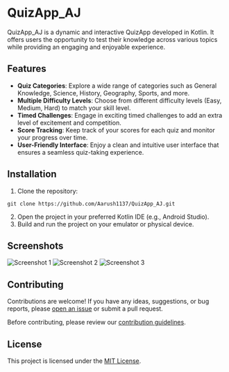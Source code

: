 <h1>QuizApp_AJ</h1>

<p>QuizApp_AJ is a dynamic and interactive QuizApp developed in Kotlin. It offers users the opportunity to test their knowledge across various topics while providing an engaging and enjoyable experience.</p>

<h2>Features</h2>

<ul>
  <li><strong>Quiz Categories</strong>: Explore a wide range of categories such as General Knowledge, Science, History, Geography, Sports, and more.</li>
  <li><strong>Multiple Difficulty Levels</strong>: Choose from different difficulty levels (Easy, Medium, Hard) to match your skill level.</li>
  <li><strong>Timed Challenges</strong>: Engage in exciting timed challenges to add an extra level of excitement and competition.</li>
  <li><strong>Score Tracking</strong>: Keep track of your scores for each quiz and monitor your progress over time.</li>
  <li><strong>User-Friendly Interface</strong>: Enjoy a clean and intuitive user interface that ensures a seamless quiz-taking experience.</li>
</ul>

<h2>Installation</h2>

<ol>
  <li>Clone the repository:</li>
</ol>

<pre><code>git clone https://github.com/Aarush1137/QuizApp_AJ.git
</code></pre>

<ol start="2">
  <li>Open the project in your preferred Kotlin IDE (e.g., Android Studio).</li>
  <li>Build and run the project on your emulator or physical device.</li>
</ol>

<h2>Screenshots</h2>

<img src="screenshots/Screenshot 1.jpg" alt="Screenshot 1">
<img src="screenshots/Screenshot 2.jpg" alt="Screenshot 2">
<img src="screenshots/Screenshot 3.jpg" alt="Screenshot 3">

<h2>Contributing</h2>

<p>Contributions are welcome! If you have any ideas, suggestions, or bug reports, please <a href="https://github.com/Aarush1137/QuizApp_AJ/issues">open an issue</a> or submit a pull request.</p>

<p>Before contributing, please review our <a href="CONTRIBUTING.md">contribution guidelines</a>.</p>

<h2>License</h2>

<p>This project is licensed under the <a href="LICENSE">MIT License</a>.</p>
